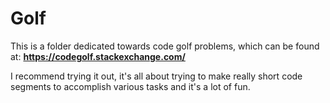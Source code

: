 
# Golf

This is a folder dedicated towards code golf problems, which can be found at:
__https://codegolf.stackexchange.com/__

I recommend trying it out, it's all about trying to make really short code
segments to accomplish various tasks and it's a lot of fun.
